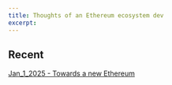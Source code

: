 ```yaml
---
title: Thoughts of an Ethereum ecosystem dev
excerpt:
---
```

## Recent
[Jan_1_2025 - Towards a new Ethereum](Jan_1_2025%20-%20Towards%20a%20new%20Ethereum.md)
